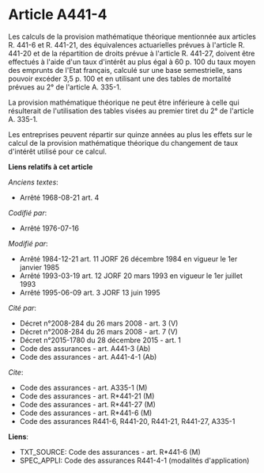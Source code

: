 # Article A441-4

Les calculs de la provision mathématique théorique mentionnée aux articles R. 441-6 et R. 441-21, des équivalences
actuarielles prévues à l'article R. 441-20 et de la répartition de droits prévue à l'article R. 441-27, doivent être
effectués à l'aide d'un taux d'intérêt au plus égal à 60 p. 100 du taux moyen des emprunts de l'Etat français, calculé sur
une base semestrielle, sans pouvoir excéder 3,5 p. 100 et en utilisant une des tables de mortalité prévues au 2° de l'article
A. 335-1.

La provision mathématique théorique ne peut être inférieure à celle qui résulterait de l'utilisation des tables visées au
premier tiret du 2° de l'article A. 335-1.

Les entreprises peuvent répartir sur quinze années au plus les effets sur le calcul de la provision mathématique théorique du
changement de taux d'intérêt utilisé pour ce calcul.

**Liens relatifs à cet article**

_Anciens textes_:

  - Arrêté 1968-08-21 art. 4

_Codifié par_:

  - Arrêté 1976-07-16

_Modifié par_:

  - Arrêté 1984-12-21 art. 11 JORF 26 décembre 1984 en vigueur le 1er janvier 1985
  - Arrêté 1993-03-19 art. 12 JORF 20 mars 1993 en vigueur le 1er juillet 1993
  - Arrêté 1995-06-09 art. 3 JORF 13 juin 1995

_Cité par_:

  - Décret n°2008-284 du 26 mars 2008 - art. 3 (V)
  - Décret n°2008-284 du 26 mars 2008 - art. 7 (V)
  - Décret n°2015-1780 du 28 décembre 2015 - art. 1
  - Code des assurances - art. A441-3 (Ab)
  - Code des assurances - art. A441-4-1 (Ab)

_Cite_:

  - Code des assurances - art. A335-1 (M)
  - Code des assurances - art. R*441-21 (M)
  - Code des assurances - art. R*441-27 (M)
  - Code des assurances - art. R*441-6 (M)
  - Code des assurances R441-6, R441-20, R441-21, R441-27, A335-1

**Liens**:

  - TXT_SOURCE: Code des assurances - art. R*441-6 (M)
  - SPEC_APPLI: Code des assurances R441-4-1 (modalités d'application)
